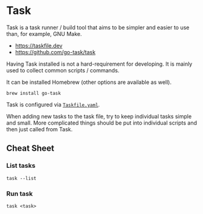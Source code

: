 # Task

Task is a task runner / build tool that aims to be simpler and easier to use
than, for example, GNU Make.

- <https://taskfile.dev>
- <https://github.com/go-task/task>

Having Task installed is not a hard-requirement for developing. It is
mainly used to collect common scripts / commands.

It can be installed Homebrew (other options are available as well).

```
brew install go-task
```

Task is configured via [`Taskfile.yaml`](../Taskfile.yaml).

When adding new tasks to the task file, try to keep individual tasks simple and
small. More complicated things should be put into individual scripts and then
just called from Task.

## Cheat Sheet

### List tasks

```
task --list
```

### Run task

```
task <task>
```
